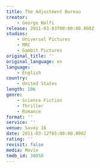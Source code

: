 ```yaml
---
title: The Adjustment Bureau
creator:
    - George Nolfi
release: 2011-03-03T00:00:00.000Z
studios:
    - Universal Pictures
    - MRC
    - Gambit Pictures
original_title: ''
original_language: en
language:
    - English
country:
    - United States
length: 106
genre:
    - Science Fiction
    - Thriller
    - Romance
format: ''
service: ''
venue: Savoy 16
date: 2011-03-12T05:00:00.000Z
rating: ''
revisit: false
media: Movie
tmdb_id: 38050
---
```



